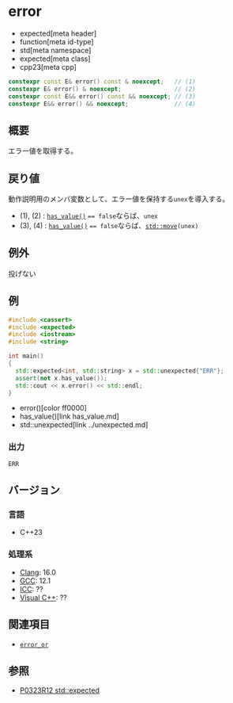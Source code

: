 # error
* expected[meta header]
* function[meta id-type]
* std[meta namespace]
* expected[meta class]
* cpp23[meta cpp]

```cpp
constexpr const E& error() const & noexcept;   // (1)
constexpr E& error() & noexcept;               // (2)
constexpr const E&& error() const && noexcept; // (3)
constexpr E&& error() && noexcept;             // (4)
```

## 概要
エラー値を取得する。


## 戻り値
動作説明用のメンバ変数として、エラー値を保持する`unex`を導入する。

- (1), (2) : [`has_value()`](has_value.md) `== false`ならば、`unex`
- (3), (4) : [`has_value()`](has_value.md) `== false`ならば、[`std::move`](/reference/utility/move.md)`(unex)`


## 例外
投げない


## 例
```cpp example
#include <cassert>
#include <expected>
#include <iostream>
#include <string>

int main()
{
  std::expected<int, std::string> x = std::unexpected{"ERR"};
  assert(not x.has_value());
  std::cout << x.error() << std::endl;
}
```
* error()[color ff0000]
* has_value()[link has_value.md]
* std::unexpected[link ../unexpected.md]

### 出力
```
ERR
```


## バージョン
### 言語
- C++23

### 処理系
- [Clang](/implementation.md#clang): 16.0
- [GCC](/implementation.md#gcc): 12.1
- [ICC](/implementation.md#icc): ??
- [Visual C++](/implementation.md#visual_cpp): ??


## 関連項目
- [`error_or`](error_or.md.nolink)


## 参照
- [P0323R12 std::expected](https://www.open-std.org/jtc1/sc22/wg21/docs/papers/2022/p0323r12.html)
